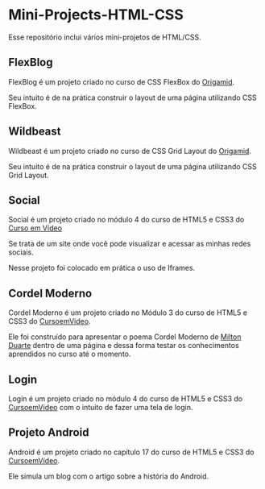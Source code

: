 # Mini-Projects-HTML-CSS

Esse repositório inclui vários mini-projetos de HTML/CSS.

## FlexBlog
FlexBlog é um projeto criado no curso de CSS FlexBox do [Origamid](https://www.origamid.com/).

Seu intuito é de na prática construir o layout de uma página utilizando CSS FlexBox.

## Wildbeast
Wildbeast é um projeto criado no curso de CSS Grid Layout do [Origamid](https://www.origamid.com/).

Seu intuito é de na prática construir o layout de uma página utilizando CSS Grid Layout.

## Social
Social é um projeto criado no módulo 4 do curso de HTML5 e CSS3 do [Curso em Vídeo](https://www.cursoemvideo.com/)

Se trata de um site onde você pode visualizar e acessar as minhas redes sociais.

Nesse projeto foi colocado em prática o uso de Iframes.

## Cordel Moderno
Cordel Moderno é um projeto criado no Módulo 3 do curso de HTML5 e CSS3 do [CursoemVideo](https://www.cursoemvideo.com).

Ele foi construído para apresentar o poema Cordel Moderno de [Milton Duarte](https://www.recantodasletras.com.br/poesias/3186743) dentro de uma página e dessa forma testar os conhecimentos aprendidos no curso até o momento.

## Login
Login é um projeto criado no módulo 4 do curso de HTML5 e CSS3 do [CursoemVideo](https://www.cursoemvideo.com) com o intuito de fazer uma tela de login.

## Projeto Android
Android é um projeto criado no capítulo 17 do curso de HTML5 e CSS3 do [CursoemVídeo](https://www.cursoemvideo.com). 

Ele simula um blog com o artigo sobre a história do Android.


